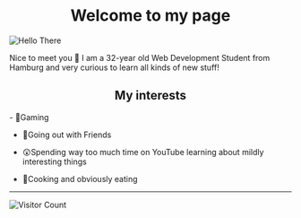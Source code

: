 <h1 align="center">Welcome to my page</h1>

![Hello There](https://media.giphy.com/media/Nx0rz3jtxtEre/giphy.gif)

Nice to meet you 👋 I am a 32-year old Web Development Student from Hamburg and very curious to learn all kinds of new stuff!

<h2 align="center">My interests</h2>
- 👾Gaming

- 🍻Going out with Friends

- 😲Spending way too much time on YouTube learning about mildly interesting things

- 🍕Cooking and obviously eating
---
![Visitor Count](https://profile-counter.glitch.me/{CorneliusMoe}/count.svg)
